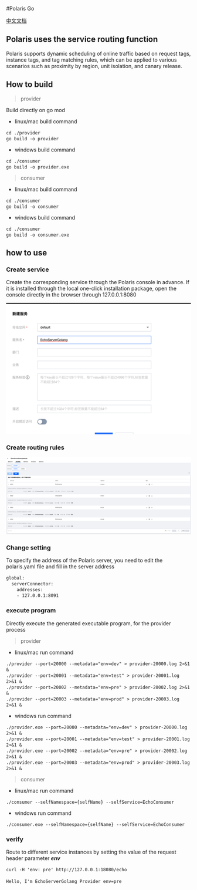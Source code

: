 #Polaris Go

[中文文档](./README-zh.md)

## Polaris uses the service routing function

Polaris supports dynamic scheduling of online traffic based on request tags, instance tags, and tag matching rules, which can be applied to various scenarios such as proximity by region, unit isolation, and canary release.

## How to build

> provider

Build directly on go mod

- linux/mac build command
````
cd ./provider
go build -o provider
````
- windows build command
````
cd ./consumer
go build -o provider.exe
````

> consumer

- linux/mac build command
````
cd ./consumer
go build -o consumer
````
- windows build command
````
cd ./consumer
go build -o consumer.exe
````


## how to use

### Create service

Create the corresponding service through the Polaris console in advance. If it is installed through the local one-click installation package, open the console directly in the browser through 127.0.0.1:8080

![create_service](./image/create_service.png)

### Create routing rules

![create_service_rule](./image/create_service_rule.png)

### Change setting

To specify the address of the Polaris server, you need to edit the polaris.yaml file and fill in the server address

````
global:
  serverConnector:
    addresses:
    - 127.0.0.1:8091
````
### execute program

Directly execute the generated executable program, for the provider process

> provider

- linux/mac run command
````
./provider --port=20000 --metadata="env=dev" > provider-20000.log 2>&1 &
./provider --port=20001 --metadata="env=test" > provider-20001.log 2>&1 &
./provider --port=20002 --metadata="env=pre" > provider-20002.log 2>&1 &
./provider --port=20003 --metadata="env=prod" > provider-20003.log 2>&1 &
````

- windows run command
````
./provider.exe --port=20000 --metadata="env=dev" > provider-20000.log 2>&1 &
./provider.exe --port=20001 --metadata="env=test" > provider-20001.log 2>&1 &
./provider.exe --port=20002 --metadata="env=pre" > provider-20002.log 2>&1 &
./provider.exe --port=20003 --metadata="env=prod" > provider-20003.log 2>&1 &
````

> consumer


- linux/mac run command
````
./consumer --selfNamespace={selfName} --selfService=EchoConsumer
````

- windows run command
````
./consumer.exe --selfNamespace={selfName} --selfService=EchoConsumer
````

### verify

Route to different service instances by setting the value of the request header parameter ***env***

````
curl -H 'env: pre' http://127.0.0.1:18080/echo

Hello, I'm EchoServerGolang Provider env=pre
```` 
